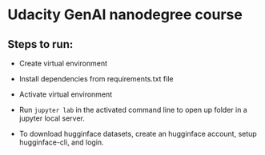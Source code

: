 # Udacity GenAI nanodegree course

## Steps to run:

- Create virtual environment

- Install dependencies from requirements.txt file

- Activate virtual environment

- Run `jupyter lab` in the activated command line to open up folder in a jupyter local server.

- To download hugginface datasets, create an hugginface account, setup hugginface-cli, and login.
